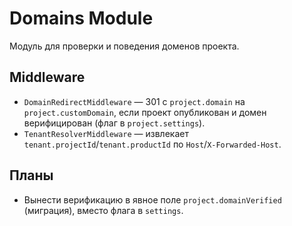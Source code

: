 # Domains Module

Модуль для проверки и поведения доменов проекта.

## Middleware
- `DomainRedirectMiddleware` — 301 с `project.domain` на `project.customDomain`, если проект опубликован и домен верифицирован (флаг в `project.settings`).
- `TenantResolverMiddleware` — извлекает `tenant.projectId`/`tenant.productId` по `Host`/`X-Forwarded-Host`.

## Планы
- Вынести верификацию в явное поле `project.domainVerified` (миграция), вместо флага в `settings`.

